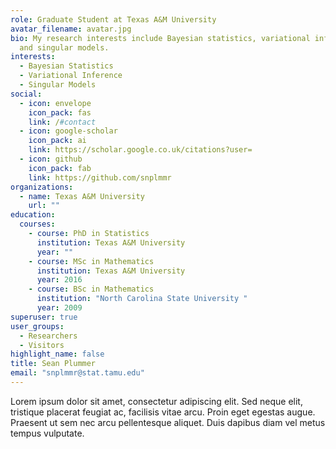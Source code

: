```yaml
---
role: Graduate Student at Texas A&M University
avatar_filename: avatar.jpg
bio: My research interests include Bayesian statistics, variational inference
  and singular models.
interests:
  - Bayesian Statistics
  - Variational Inference
  - Singular Models
social:
  - icon: envelope
    icon_pack: fas
    link: /#contact
  - icon: google-scholar
    icon_pack: ai
    link: https://scholar.google.co.uk/citations?user=
  - icon: github
    icon_pack: fab
    link: https://github.com/snplmmr
organizations:
  - name: Texas A&M University
    url: ""
education:
  courses:
    - course: PhD in Statistics
      institution: Texas A&M University
      year: ""
    - course: MSc in Mathematics
      institution: Texas A&M University
      year: 2016
    - course: BSc in Mathematics
      institution: "North Carolina State University "
      year: 2009
superuser: true
user_groups:
  - Researchers
  - Visitors
highlight_name: false
title: Sean Plummer
email: "snplmmr@stat.tamu.edu"
---
```

Lorem ipsum dolor sit amet, consectetur adipiscing elit. Sed neque elit, tristique placerat feugiat ac, facilisis vitae arcu. Proin eget egestas augue. Praesent ut sem nec arcu pellentesque aliquet. Duis dapibus diam vel metus tempus vulputate.
